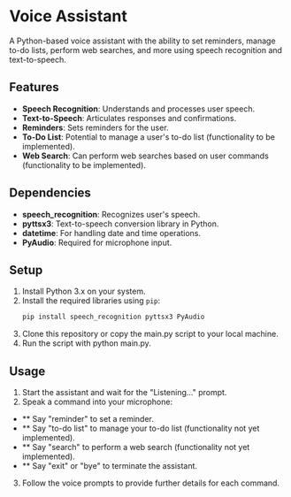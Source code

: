 # Voice Assistant

A Python-based voice assistant with the ability to set reminders, manage to-do lists, perform web searches, and more using speech recognition and text-to-speech.

## Features

- **Speech Recognition**: Understands and processes user speech.
- **Text-to-Speech**: Articulates responses and confirmations.
- **Reminders**: Sets reminders for the user.
- **To-Do List**: Potential to manage a user's to-do list (functionality to be implemented).
- **Web Search**: Can perform web searches based on user commands (functionality to be implemented).

## Dependencies

- **speech_recognition**: Recognizes user's speech.
- **pyttsx3**: Text-to-speech conversion library in Python.
- **datetime**: For handling date and time operations.
- **PyAudio**: Required for microphone input.

## Setup

1. Install Python 3.x on your system.
2. Install the required libraries using `pip`:
   ```sh
   pip install speech_recognition pyttsx3 PyAudio
   ```
1. Clone this repository or copy the main.py script to your local machine.
2. Run the script with python main.py.

## Usage
1. Start the assistant and wait for the "Listening..." prompt.
2. Speak a command into your microphone:
- ** Say "reminder" to set a reminder.
- ** Say "to-do list" to manage your to-do list (functionality not yet implemented).
- ** Say "search" to perform a web search (functionality not yet implemented).
- ** Say "exit" or "bye" to terminate the assistant.
3. Follow the voice prompts to provide further details for each command.
